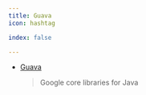 ```yaml
---
title: Guava
icon: hashtag

index: false

---
```


- [Guava](https://github.com/google/guava)
    > Google core libraries for Java